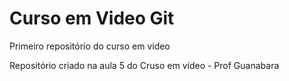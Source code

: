 # Curso em Video Git
 Primeiro repositório do curso em video 

 Repositório criado na aula 5 do Cruso em vídeo - Prof Guanabara
 
